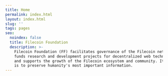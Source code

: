 ```yaml
---
title: Home
permalink: index.html
layout: index.html
slug: ''
tags: pages
seo:
  noindex: false
  title: Filecoin Foundation
  description: >-
    Filecoin Foundation (FF) facilitates governance of the Filecoin network,
    funds research and development projects for decentralized web technologies,
    and supports the growth of the Filecoin ecosystem and community. Its mission
    is to preserve humanity's most important information.
---
```



